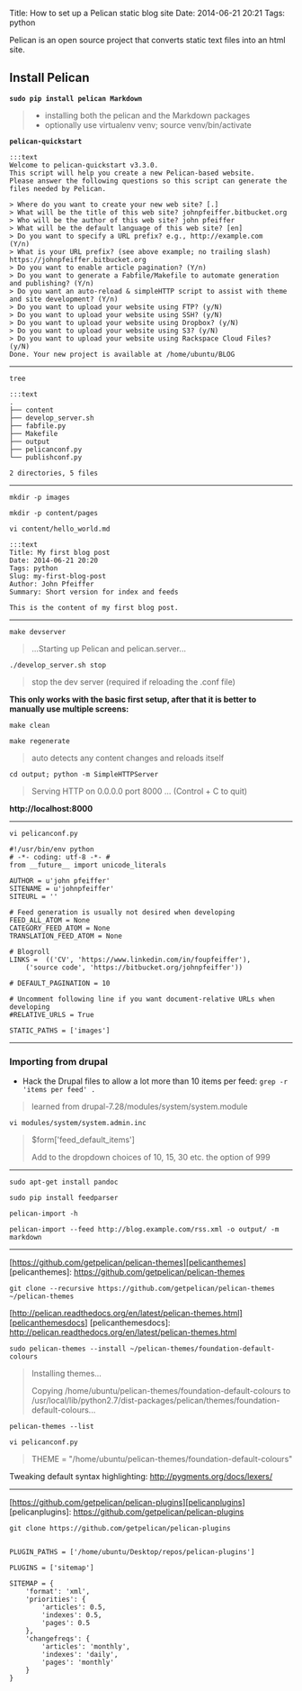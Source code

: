 Title: How to set up a Pelican static blog site
Date: 2014-06-21 20:21
Tags: python

Pelican is an open source project that converts static text files into an html site.

## Install Pelican ##

**`sudo pip install pelican Markdown `**
> - installing both the pelican and the Markdown packages
> - optionally use virtualenv venv; source venv/bin/activate

**`pelican-quickstart`**

    :::text
    Welcome to pelican-quickstart v3.3.0.
    This script will help you create a new Pelican-based website.
    Please answer the following questions so this script can generate the files needed by Pelican.

    > Where do you want to create your new web site? [.]
    > What will be the title of this web site? johnpfeiffer.bitbucket.org
    > Who will be the author of this web site? john pfeiffer
    > What will be the default language of this web site? [en]
    > Do you want to specify a URL prefix? e.g., http://example.com   (Y/n)
    > What is your URL prefix? (see above example; no trailing slash) https://johnpfeiffer.bitbucket.org
    > Do you want to enable article pagination? (Y/n)
    > Do you want to generate a Fabfile/Makefile to automate generation and publishing? (Y/n)
    > Do you want an auto-reload & simpleHTTP script to assist with theme and site development? (Y/n)
    > Do you want to upload your website using FTP? (y/N)
    > Do you want to upload your website using SSH? (y/N)
    > Do you want to upload your website using Dropbox? (y/N)
    > Do you want to upload your website using S3? (y/N)
    > Do you want to upload your website using Rackspace Cloud Files? (y/N)
    Done. Your new project is available at /home/ubuntu/BLOG

- - - 

`tree`

    :::text
    .
    ├── content
    ├── develop_server.sh
    ├── fabfile.py
    ├── Makefile
    ├── output
    ├── pelicanconf.py
    └── publishconf.py
    
    2 directories, 5 files

- - -

`mkdir -p images`

`mkdir -p content/pages`

`vi content/hello_world.md`

    :::text
    Title: My first blog post
    Date: 2014-06-21 20:20
    Tags: python
    Slug: my-first-blog-post
    Author: John Pfeiffer
    Summary: Short version for index and feeds

    This is the content of my first blog post.

- - - 

`make devserver`
> ...Starting up Pelican and pelican.server...

`./develop_server.sh stop`
>  stop the dev server (required if reloading the .conf file)

**This only works with the basic first setup, after that it is better to manually use multiple screens:**

`make clean`

`make regenerate`
> auto detects any content changes and reloads itself

`cd output; python -m SimpleHTTPServer`
> Serving HTTP on 0.0.0.0 port 8000 ... (Control + C to quit)

**http://localhost:8000**

- - -

```vi pelicanconf.py```

    #!/usr/bin/env python
    # -*- coding: utf-8 -*- #
    from __future__ import unicode_literals

    AUTHOR = u'john pfeiffer'
    SITENAME = u'johnpfeiffer'
    SITEURL = ''

    # Feed generation is usually not desired when developing
    FEED_ALL_ATOM = None
    CATEGORY_FEED_ATOM = None
    TRANSLATION_FEED_ATOM = None

    # Blogroll
    LINKS =  (('CV', 'https://www.linkedin.com/in/foupfeiffer'),
        ('source code', 'https://bitbucket.org/johnpfeiffer'))

    # DEFAULT_PAGINATION = 10

    # Uncomment following line if you want document-relative URLs when developing
    #RELATIVE_URLS = True

    STATIC_PATHS = ['images'] 

- - -

### Importing from drupal ###

- Hack the Drupal files to allow a lot more than 10 items per feed:
`grep -r 'items per feed' . `
> learned from drupal-7.28/modules/system/system.module


`vi modules/system/system.admin.inc`

>    $form['feed_default_items']
>    
>    Add to the dropdown choices of 10, 15, 30 etc. the option of 999

- - - 

`sudo apt-get install pandoc`

`sudo pip install feedparser`

`pelican-import -h`

`pelican-import --feed http://blog.example.com/rss.xml -o output/ -m markdown`


- - -

[https://github.com/getpelican/pelican-themes][pelicanthemes]
[pelicanthemes]: https://github.com/getpelican/pelican-themes

`git clone --recursive https://github.com/getpelican/pelican-themes ~/pelican-themes`

[http://pelican.readthedocs.org/en/latest/pelican-themes.html][pelicanthemesdocs]
[pelicanthemesdocs]: http://pelican.readthedocs.org/en/latest/pelican-themes.html

`sudo pelican-themes --install ~/pelican-themes/foundation-default-colours`
>    Installing themes...
>        
>    Copying /home/ubuntu/pelican-themes/foundation-default-colours to /usr/local/lib/python2.7/dist-packages/pelican/themes/foundation-default-colours...

`pelican-themes --list`

`vi pelicanconf.py`
> THEME = "/home/ubuntu/pelican-themes/foundation-default-colours"


Tweaking default syntax highlighting: http://pygments.org/docs/lexers/

- - - 
[https://github.com/getpelican/pelican-plugins][pelicanplugins]
[pelicanplugins]: https://github.com/getpelican/pelican-plugins

`git clone https://github.com/getpelican/pelican-plugins`


```

PLUGIN_PATHS = ['/home/ubuntu/Desktop/repos/pelican-plugins']

PLUGINS = ['sitemap']

SITEMAP = {
    'format': 'xml',
    'priorities': {
        'articles': 0.5,
        'indexes': 0.5,
        'pages': 0.5
    },
    'changefreqs': {
        'articles': 'monthly',
        'indexes': 'daily',
        'pages': 'monthly'
    }
}
```
